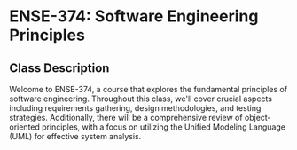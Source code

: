 # ENSE-374: Software Engineering Principles

## Class Description

Welcome to ENSE-374, a course that explores the fundamental principles of software engineering. Throughout this class, we'll cover crucial aspects including requirements gathering, design methodologies, and testing strategies. Additionally, there will be a comprehensive review of object-oriented principles, with a focus on utilizing the Unified Modeling Language (UML) for effective system analysis.

